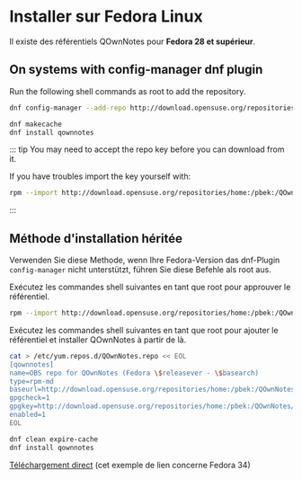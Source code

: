 # Installer sur Fedora Linux

Il existe des référentiels QOwnNotes pour **Fedora 28 et supérieur**.

## On systems with config-manager dnf plugin

Run the following shell commands as root to add the repository.

```bash
dnf config-manager --add-repo http://download.opensuse.org/repositories/home:/pbek:/QOwnNotes/Fedora_\$releasever/

dnf makecache
dnf install qownnotes
```

::: tip
You may need to accept the repo key before you can download from it.

If you have troubles import the key yourself with:

```bash
rpm --import http://download.opensuse.org/repositories/home:/pbek:/QOwnNotes/Fedora_34/repodata/repomd.xml.key
```
:::

## Méthode d'installation héritée

Verwenden Sie diese Methode, wenn Ihre Fedora-Version das dnf-Plugin `config-manager` nicht unterstützt, führen Sie diese Befehle als root aus.

Exécutez les commandes shell suivantes en tant que root pour approuver le référentiel.

```bash
rpm --import http://download.opensuse.org/repositories/home:/pbek:/QOwnNotes/Fedora_34/repodata/repomd.xml.key
```

Exécutez les commandes shell suivantes en tant que root pour ajouter le référentiel et installer QOwnNotes à partir de là.

```bash
cat > /etc/yum.repos.d/QOwnNotes.repo << EOL
[qownnotes]
name=OBS repo for QOwnNotes (Fedora \$releasever - \$basearch)
type=rpm-md
baseurl=http://download.opensuse.org/repositories/home:/pbek:/QOwnNotes/Fedora_\$releasever/
gpgcheck=1
gpgkey=http://download.opensuse.org/repositories/home:/pbek:/QOwnNotes/Fedora_\$releasever/repodata/repomd.xml.key
enabled=1
EOL

dnf clean expire-cache
dnf install qownnotes
```

[Téléchargement direct](https://download.opensuse.org/repositories/home:/pbek:/QOwnNotes/Fedora_34) (cet exemple de lien concerne Fedora 34)
